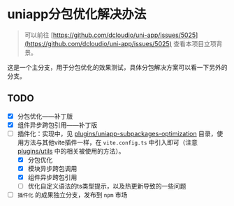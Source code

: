 # uniapp分包优化解决办法

> 可以前往 [https://github.com/dcloudio/uni-app/issues/5025](https://github.com/dcloudio/uni-app/issues/5025) 查看本项目立项背景。

这是一个主分支，用于分包优化的效果测试，具体分包解决方案可以看一下另外的分支。

## TODO

* [X] 分包优化——补丁版
* [X] 组件异步跨包引用——补丁版
* [ ] 插件化：实现中，见 [plugins/uniapp-subpackages-optimization](./plugins/uniapp-subpackages-optimization/index.ts) 目录，使用方法与其他vite插件一样，在 `vite.config.ts` 中引入即可（注意 [plugins/utils](./plugins/utils/index.ts) 中的相关被使用的方法）。
    * [X] 分包优化
    * [X] 模块异步跨包调用
    * [X] 组件异步跨包引用
    * [ ] 优化自定义语法的ts类型提示，以及热更新导致的一些问题
* [ ] `插件化` 的成果独立分支，发布到 `npm` 市场
